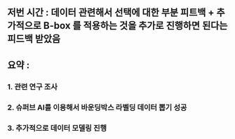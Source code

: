 
## 저번 시간 : 데이터 관련해서 선택에 대한 부분 피트백 + 추가적으로 B-box 를 적용하는 것을 추가로 진행하면 된다는 피드백 받았음

## 요약 : 
###  1.  관련 연구 조사  
###  2. 슈퍼브 AI를 이용해서 바운딩박스 라벨딩 데이터 뽑기 성공 
###  3. 추가적으로 데이터 모델링 진행


##
